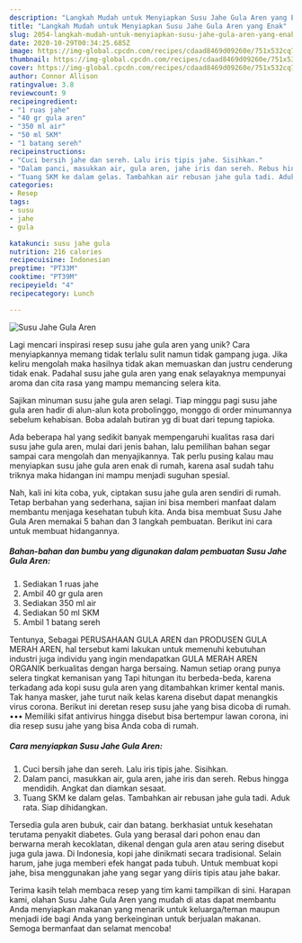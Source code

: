 ```yaml
---
description: "Langkah Mudah untuk Menyiapkan Susu Jahe Gula Aren yang Enak"
title: "Langkah Mudah untuk Menyiapkan Susu Jahe Gula Aren yang Enak"
slug: 2054-langkah-mudah-untuk-menyiapkan-susu-jahe-gula-aren-yang-enak
date: 2020-10-29T00:34:25.685Z
image: https://img-global.cpcdn.com/recipes/cdaad8469d09260e/751x532cq70/susu-jahe-gula-aren-foto-resep-utama.jpg
thumbnail: https://img-global.cpcdn.com/recipes/cdaad8469d09260e/751x532cq70/susu-jahe-gula-aren-foto-resep-utama.jpg
cover: https://img-global.cpcdn.com/recipes/cdaad8469d09260e/751x532cq70/susu-jahe-gula-aren-foto-resep-utama.jpg
author: Connor Allison
ratingvalue: 3.8
reviewcount: 9
recipeingredient:
- "1 ruas jahe"
- "40 gr gula aren"
- "350 ml air"
- "50 ml SKM"
- "1 batang sereh"
recipeinstructions:
- "Cuci bersih jahe dan sereh. Lalu iris tipis jahe. Sisihkan."
- "Dalam panci, masukkan air, gula aren, jahe iris dan sereh. Rebus hingga mendidih. Angkat dan diamkan sesaat."
- "Tuang SKM ke dalam gelas. Tambahkan air rebusan jahe gula tadi. Aduk rata. Siap dihidangkan."
categories:
- Resep
tags:
- susu
- jahe
- gula

katakunci: susu jahe gula 
nutrition: 216 calories
recipecuisine: Indonesian
preptime: "PT33M"
cooktime: "PT39M"
recipeyield: "4"
recipecategory: Lunch

---
```



![Susu Jahe Gula Aren](https://img-global.cpcdn.com/recipes/cdaad8469d09260e/751x532cq70/susu-jahe-gula-aren-foto-resep-utama.jpg)

Lagi mencari inspirasi resep susu jahe gula aren yang unik? Cara menyiapkannya memang tidak terlalu sulit namun tidak gampang juga. Jika keliru mengolah maka hasilnya tidak akan memuaskan dan justru cenderung tidak enak. Padahal susu jahe gula aren yang enak selayaknya mempunyai aroma dan cita rasa yang mampu memancing selera kita.

Sajikan minuman susu jahe gula aren selagi. Tiap minggu pagi susu jahe gula aren hadir di alun-alun kota probolinggo, monggo di order minumannya sebelum kehabisan. Boba adalah butiran yg di buat dari tepung tapioka.

Ada beberapa hal yang sedikit banyak mempengaruhi kualitas rasa dari susu jahe gula aren, mulai dari jenis bahan, lalu pemilihan bahan segar sampai cara mengolah dan menyajikannya. Tak perlu pusing kalau mau menyiapkan susu jahe gula aren enak di rumah, karena asal sudah tahu triknya maka hidangan ini mampu menjadi suguhan spesial.


Nah, kali ini kita coba, yuk, ciptakan susu jahe gula aren sendiri di rumah. Tetap berbahan yang sederhana, sajian ini bisa memberi manfaat dalam membantu menjaga kesehatan tubuh kita. Anda bisa membuat Susu Jahe Gula Aren memakai 5 bahan dan 3 langkah pembuatan. Berikut ini cara untuk membuat hidangannya.

<!--inarticleads1-->

##### Bahan-bahan dan bumbu yang digunakan dalam pembuatan Susu Jahe Gula Aren:

1. Sediakan 1 ruas jahe
1. Ambil 40 gr gula aren
1. Sediakan 350 ml air
1. Sediakan 50 ml SKM
1. Ambil 1 batang sereh


Tentunya, Sebagai PERUSAHAAN GULA AREN dan PRODUSEN GULA MERAH AREN, hal tersebut kami lakukan untuk memenuhi kebutuhan industri juga individu yang ingin mendapatkan GULA MERAH AREN ORGANIK berkualitas dengan harga bersaing. Namun setiap orang punya selera tingkat kemanisan yang Tapi hitungan itu berbeda-beda, karena terkadang ada kopi susu gula aren yang ditambahkan krimer kental manis. Tak hanya masker, jahe turut naik kelas karena disebut dapat menangkis virus corona. Berikut ini deretan resep susu jahe yang bisa dicoba di rumah. ••• Memiliki sifat antivirus hingga disebut bisa bertempur lawan corona, ini dia resep susu jahe yang bisa Anda coba di rumah. 

<!--inarticleads2-->

##### Cara menyiapkan Susu Jahe Gula Aren:

1. Cuci bersih jahe dan sereh. Lalu iris tipis jahe. Sisihkan.
1. Dalam panci, masukkan air, gula aren, jahe iris dan sereh. Rebus hingga mendidih. Angkat dan diamkan sesaat.
1. Tuang SKM ke dalam gelas. Tambahkan air rebusan jahe gula tadi. Aduk rata. Siap dihidangkan.


Tersedia gula aren bubuk, cair dan batang. berkhasiat untuk kesehatan terutama penyakit diabetes. Gula yang berasal dari pohon enau dan berwarna merah kecoklatan, dikenal dengan gula aren atau sering disebut juga gula jawa. Di Indonesia, kopi jahe dinikmati secara tradisional. Selain harum, jahe juga memberi efek hangat pada tubuh. Untuk membuat kopi jahe, bisa menggunakan jahe yang segar yang diiris tipis atau jahe bakar. 

Terima kasih telah membaca resep yang tim kami tampilkan di sini. Harapan kami, olahan Susu Jahe Gula Aren yang mudah di atas dapat membantu Anda menyiapkan makanan yang menarik untuk keluarga/teman maupun menjadi ide bagi Anda yang berkeinginan untuk berjualan makanan. Semoga bermanfaat dan selamat mencoba!

